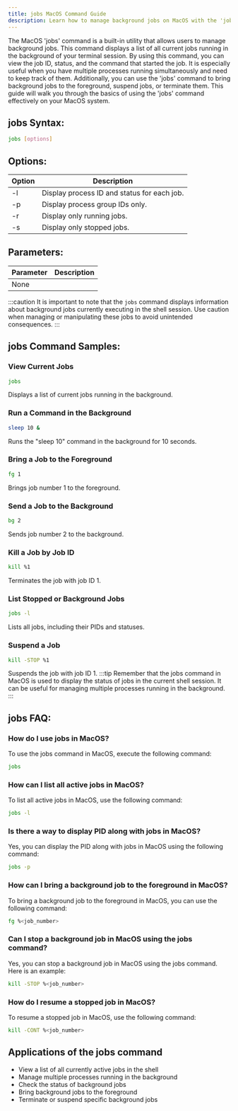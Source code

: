 ```yaml
---
title: jobs MacOS Command Guide
description: Learn how to manage background jobs on MacOS with the 'jobs' command. Check out our comprehensive guide for tips and tricks.
---
```


The MacOS 'jobs' command is a built-in utility that allows users to manage background jobs. This command displays a list of all current jobs running in the background of your terminal session. By using this command, you can view the job ID, status, and the command that started the job. It is especially useful when you have multiple processes running simultaneously and need to keep track of them. Additionally, you can use the 'jobs' command to bring background jobs to the foreground, suspend jobs, or terminate them. This guide will walk you through the basics of using the 'jobs' command effectively on your MacOS system.
## jobs Syntax:
```bash
jobs [options]
```
## Options:
| Option | Description |
|--------|-------------|
| -l     | Display process ID and status for each job. |
| -p     | Display process group IDs only. |
| -r     | Display only running jobs. |
| -s     | Display only stopped jobs. |

## Parameters:
| Parameter | Description |
|-----------|-------------|
| None      |             |

:::caution
It is important to note that the `jobs` command displays information about background jobs currently executing in the shell session. Use caution when managing or manipulating these jobs to avoid unintended consequences.
:::
## jobs Command Samples:
### View Current Jobs
```bash
jobs
```
Displays a list of current jobs running in the background.

### Run a Command in the Background
```bash
sleep 10 &
```
Runs the "sleep 10" command in the background for 10 seconds.

### Bring a Job to the Foreground
```bash
fg 1
```
Brings job number 1 to the foreground.

### Send a Job to the Background
```bash
bg 2
```
Sends job number 2 to the background.

### Kill a Job by Job ID
```bash
kill %1
```
Terminates the job with job ID 1.

### List Stopped or Background Jobs
```bash
jobs -l
```
Lists all jobs, including their PIDs and statuses.

### Suspend a Job
```bash
kill -STOP %1
```
Suspends the job with job ID 1.
:::tip
Remember that the jobs command in MacOS is used to display the status of jobs in the current shell session. It can be useful for managing multiple processes running in the background.
:::

## jobs FAQ:
### How do I use jobs in MacOS?
To use the jobs command in MacOS, execute the following command:
```bash
jobs
```

### How can I list all active jobs in MacOS?
To list all active jobs in MacOS, use the following command:
```bash
jobs -l
```

### Is there a way to display PID along with jobs in MacOS?
Yes, you can display the PID along with jobs in MacOS using the following command:
```bash
jobs -p
```

### How can I bring a background job to the foreground in MacOS?
To bring a background job to the foreground in MacOS, you can use the following command:
```bash
fg %<job_number>
```

### Can I stop a background job in MacOS using the jobs command?
Yes, you can stop a background job in MacOS using the jobs command. Here is an example:
```bash
kill -STOP %<job_number>
```

### How do I resume a stopped job in MacOS?
To resume a stopped job in MacOS, use the following command:
```bash
kill -CONT %<job_number>
```
## Applications of the jobs command

- View a list of all currently active jobs in the shell
- Manage multiple processes running in the background
- Check the status of background jobs
- Bring background jobs to the foreground
- Terminate or suspend specific background jobs
